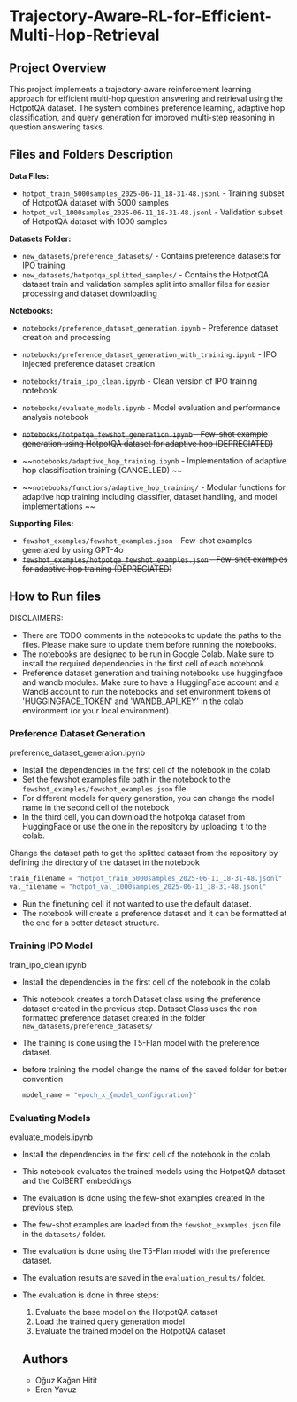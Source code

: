 # Trajectory-Aware-RL-for-Efficient-Multi-Hop-Retrieval

## Project Overview

This project implements a trajectory-aware reinforcement learning approach for efficient multi-hop question answering and retrieval using the HotpotQA dataset. The system combines preference learning, adaptive hop classification, and query generation for improved multi-step reasoning in question answering tasks.

## Files and Folders Description

**Data Files:**

- `hotpot_train_5000samples_2025-06-11_18-31-48.jsonl` - Training subset of HotpotQA dataset with 5000 samples
- `hotpot_val_1000samples_2025-06-11_18-31-48.jsonl` - Validation subset of HotpotQA dataset with 1000 samples

**Datasets Folder:**


- `new_datasets/preference_datasets/` - Contains preference datasets for IPO training
- `new_datasets/hotpotqa_splitted_samples/` - Contains the HotpotQA dataset train and validation samples split into smaller files for easier processing and dataset downloading

**Notebooks:**

- `notebooks/preference_dataset_generation.ipynb` - Preference dataset creation and processing
- `notebooks/preference_dataset_generation_with_training.ipynb` - IPO injected preference dataset creation
- `notebooks/train_ipo_clean.ipynb` - Clean version of IPO training notebook
- `notebooks/evaluate_models.ipynb` - Model evaluation and performance analysis notebook


- ~~`notebooks/hotpotqa_fewshot_generation.ipynb` - Few-shot example generation using HotpotQA dataset for adaptive hop (DEPRECIATED)~~
- ~~`notebooks/adaptive_hop_training.ipynb` - Implementation of adaptive hop classification training (CANCELLED) ~~
- ~~`notebooks/functions/adaptive_hop_training/` - Modular functions for adaptive hop training including classifier, dataset handling, and model implementations ~~

**Supporting Files:**

- `fewshot_examples/fewshot_examples.json` - Few-shot examples generated by using GPT-4o
- ~~`fewshot_examples/hotpotqa_fewshot_examples.json` - Few-shot examples for adaptive hop training (DEPRECIATED)~~

## How to Run files

DISCLAIMERS: 
- There are TODO comments in the notebooks to update the paths to the files. Please make sure to update them before running the notebooks.
- The notebooks are designed to be run in Google Colab. Make sure to install the required dependencies in the first cell of each notebook.
- Preference dataset generation and training notebooks use huggingface and wandb modules. Make sure to have a HuggingFace account and a WandB account to run the notebooks and set environment tokens of 'HUGGINGFACE_TOKEN' and 'WANDB_API_KEY' in the colab environment (or your local environment).

### Preference Dataset Generation
preference_dataset_generation.ipynb

- Install the dependencies in the first cell of the notebook in the colab
- Set the fewshot examples file path in the notebook to the `fewshot_examples/fewshot_examples.json` file
- For different models for query generation, you can change the model name in the second cell of the notebook
- In the third cell, you can download the hotpotqa dataset from HuggingFace or use the one in the repository by uploading it to the colab.


Change the dataset path to get the splitted dataset from the repository by defining the directory of the dataset in the notebook

  ```python
  train_filename = "hotpot_train_5000samples_2025-06-11_18-31-48.jsonl"
  val_filename = "hotpot_val_1000samples_2025-06-11_18-31-48.jsonl"
  ```

- Run the finetuning cell if not wanted to use the default dataset.
- The notebook will create a preference dataset and it can be formatted at the end for a better dataset structure.

### Training IPO Model
train_ipo_clean.ipynb

- Install the dependencies in the first cell of the notebook in the colab
- This notebook creates a torch Dataset class using the preference dataset created in the previous step. Dataset Class uses the non formatted preference dataset created in the folder
  `new_datasets/preference_datasets/`
- The training is done using the T5-Flan model with the preference dataset.
- before training the model change the name of the saved folder for better convention

  ```python
  model_name = "epoch_x_{model_configuration}"
  ```


### Evaluating Models
evaluate_models.ipynb

- Install the dependencies in the first cell of the notebook in the colab
- This notebook evaluates the trained models using the HotpotQA dataset and the ColBERT embeddings
- The evaluation is done using the few-shot examples created in the previous step.
- The few-shot examples are loaded from the `fewshot_examples.json` file in the `datasets/` folder.
- The evaluation is done using the T5-Flan model with the preference dataset.
- The evaluation results are saved in the `evaluation_results/` folder.
- The evaluation is done in three steps:
  1. Evaluate the base model on the HotpotQA dataset
  2. Load the trained query generation model
  3. Evaluate the trained model on the HotpotQA dataset

  ## Authors

  - Oğuz Kağan Hitit
  - Eren Yavuz

